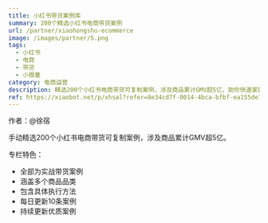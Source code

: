 ```yaml
---
title: 小红书带货案例库
summary: 200个精选小红书电商带货案例
url: /partner/xiaohongshu-ecommerce
image: /images/partner/5.png
tags:
  - 小红书
  - 电商
  - 带货
  - 小报童
category: 电商运营
description: 精选200个小红书电商带货可复制案例，涉及商品累计GMV超5亿，助你快速掌握带货技巧。
ref: https://xiaobot.net/p/xhsal?refer=8e34cd7f-0014-4bca-bfbf-ea155de7c005
---
```


作者：@徐宿

手动精选200个小红书电商带货可复制案例，涉及商品累计GMV超5亿。

专栏特色：
- 全部为实战带货案例
- 涵盖多个商品品类
- 包含具体执行方法
- 每日更新10条案例
- 持续更新优质案例
